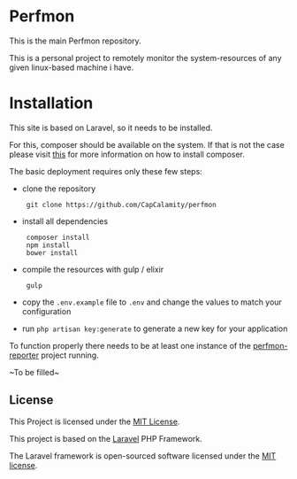 # Perfmon

This is the main Perfmon repository.

This is a personal project to remotely monitor the system-resources of any given linux-based machine i have.

# Installation

This site is based on Laravel, so it needs to be installed.

For this, composer should be available on the system. If that is not the case please visit [this](https://getcomposer.org/) for more information on how to install composer.

The basic deployment requires only these few steps:

 - clone the repository


        git clone https://github.com/CapCalamity/perfmon

 - install all dependencies


        composer install
        npm install
        bower install

 - compile the resources with gulp / elixir


        gulp

 - copy the `.env.example` file to `.env` and change the values to match your configuration

 - run `php artisan key:generate` to generate a new key for your application

To function properly there needs to be at least one instance of the [perfmon-reporter](https://github.com/CapCalamity/perfmon-reporter) project running.

~To be filled~

## License

This Project is licensed under the [MIT License](http://opensource.org/licenses/MIT).

This project is based on the [Laravel](https://laravel.com/) PHP Framework.

The Laravel framework is open-sourced software licensed under the [MIT license](http://opensource.org/licenses/MIT).
